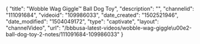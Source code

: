 {
    "title": "Wobble Wag Giggle&trade; Ball Dog Toy",
    "description": "",
    "channelid": "111091684",
    "videoid": "109986033",
    "date_created": "1502521946",
    "date_modified": "1504049172",
    "type": "captivate",
    "layout": "channelVideo",
    "url": "\/bbbusa-latest-videos\/wobble-wag-giggle\u00e2-ball-dog-toy-2-notes\/111091684-109986033"
}